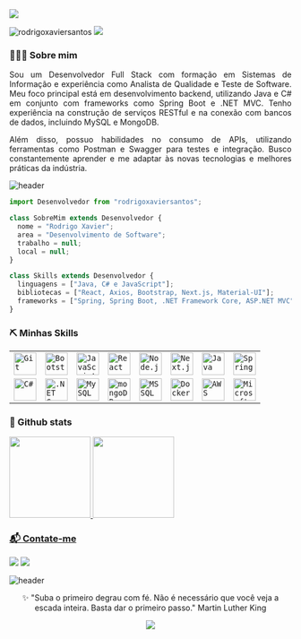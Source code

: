 <img src="https://capsule-render.vercel.app/api?type=waving&color=424242&height=120&section=header&text=%20&fontSize=90" />

<p align=""> <img src="https://komarev.com/ghpvc/?username=rodrigoxaviersantos&label=Profile%20views&color=0e75b6&style=flat" alt="rodrigoxaviersantos" " /> <a href="#"><img src="https://badges.pufler.dev/visits/{rodrigoxaviersantos}/{rodrigoxaviersantos}"></a></p>

<h3 align=""> 👨🏽‍💻 Sobre mim </h3>
<p align="justify">
Sou um Desenvolvedor Full Stack com formação em Sistemas de Informação e experiência como Analista de Qualidade e Teste de Software. Meu foco principal está em desenvolvimento backend, utilizando Java e C# em conjunto com frameworks como Spring Boot e .NET MVC. Tenho experiência na construção de serviços RESTful e na conexão com bancos de dados, incluindo MySQL e MongoDB.
</p>
<p align="justify">
Além disso, possuo habilidades no consumo de APIs, utilizando ferramentas como Postman e Swagger para testes e integração. Busco constantemente aprender e me adaptar às novas tecnologias e melhores práticas da indústria.
</p>

![header](https://capsule-render.vercel.app/api?type=rect&color=gradient&height=1)

```js
import Desenvolvedor from "rodrigoxaviersantos";

class SobreMim extends Desenvolvedor {
  nome = "Rodrigo Xavier";
  area = "Desenvolvimento de Software";
  trabalho = null;
  local = null;
}

class Skills extends Desenvolvedor {
  linguagens = ["Java, C# e JavaScript"];
  bibliotecas = ["React, Axios, Bootstrap, Next.js, Material-UI"];
  frameworks = ["Spring, Spring Boot, .NET Framework Core, ASP.NET MVC"];
}
```

<h3 align=""> ⛏️ Minhas Skills</h3>  

<div align="">
	<table>
		<tr>
			<td><code><img width="40" src="https://user-images.githubusercontent.com/25181517/192108372-f71d70ac-7ae6-4c0d-8395-51d8870c2ef0.png" alt="Git" title="Git"/></code></td>
			<td><code><img width="40" src="https://user-images.githubusercontent.com/25181517/183898054-b3d693d4-dafb-4808-a509-bab54cf5de34.png" alt="Bootstrap" title="Bootstrap"/></code></td>
			<td><code><img width="40" src="https://user-images.githubusercontent.com/25181517/117447155-6a868a00-af3d-11eb-9cfe-245df15c9f3f.png" alt="JavaScript" title="JavaScript"/></code></td>
			<td><code><img width="40" src="https://user-images.githubusercontent.com/25181517/183897015-94a058a6-b86e-4e42-a37f-bf92061753e5.png" alt="React" title="React"/></code></td>
			<td><code><img width="40" src="https://user-images.githubusercontent.com/25181517/183568594-85e280a7-0d7e-4d1a-9028-c8c2209e073c.png" alt="Node.js" title="Node.js"/></code></td>
			<td><code><img width="40" src="https://github.com/marwin1991/profile-technology-icons/assets/136815194/5f8c622c-c217-4649-b0a9-7e0ee24bd704" alt="Next.js" title="Next.js"/></code></td>
			<td><code><img width="40" src="https://user-images.githubusercontent.com/25181517/117201156-9a724800-adec-11eb-9a9d-3cd0f67da4bc.png" alt="Java" title="Java"/></code></td>
			<td><code><img width="40" src="https://user-images.githubusercontent.com/25181517/117201470-f6d56780-adec-11eb-8f7c-e70e376cfd07.png" alt="Spring" title="Spring"/></code></td>
		</tr>
		<tr>
			<td><code><img width="40" src="https://user-images.githubusercontent.com/25181517/121405384-444d7300-c95d-11eb-959f-913020d3bf90.png" alt="C#" title="C#"/></code></td>
			<td><code><img width="40" src="https://user-images.githubusercontent.com/25181517/121405754-b4f48f80-c95d-11eb-8893-fc325bde617f.png" alt=".NET Core" title=".NET Core"/></code></td>
			<td><code><img width="40" src="https://user-images.githubusercontent.com/25181517/183896128-ec99105a-ec1a-4d85-b08b-1aa1620b2046.png" alt="MySQL" title="MySQL"/></code></td>
			<td><code><img width="40" src="https://user-images.githubusercontent.com/25181517/182884177-d48a8579-2cd0-447a-b9a6-ffc7cb02560e.png" alt="mongoDB" title="mongoDB"/></code></td>
			<td><code><img width="40" src="https://github.com/marwin1991/profile-technology-icons/assets/19180175/3b371807-db7c-45b4-8720-c0cfc901680a" alt="MSSQL" title="MSSQL"/></code></td>
			<td><code><img width="40" src="https://user-images.githubusercontent.com/25181517/117207330-263ba280-adf4-11eb-9b97-0ac5b40bc3be.png" alt="Docker" title="Docker"/></code></td>
			<td><code><img width="40" src="https://user-images.githubusercontent.com/25181517/183896132-54262f2e-6d98-41e3-8888-e40ab5a17326.png" alt="AWS" title="AWS"/></code></td>
			<td><code><img width="40" src="https://user-images.githubusercontent.com/25181517/183911544-95ad6ba7-09bf-4040-ac44-0adafedb9616.png" alt="Microsoft Azure" title="Microsoft Azure"/></code></td>
		</tr>
	</table>
</div>

<p align="center">  </p>  

<h3 align=""> 🚦 Github stats</h3>


<div align="">
  <a href="https://github.com/rodrigoxaviersantos">
  <img height="145em" src="https://github-readme-stats.vercel.app/api?username=rodrigoxaviersantos&show_icons=true&theme=dark&include_all_commits=true&count_private=true"/>
  <img height="145em" src="https://github-readme-stats.vercel.app/api/top-langs/?username=rodrigoxaviersantos&layout=compact&langs_count=7&theme=dark"/>
</div>


<h3 align=""> 📬 Contate-me </h3>

<p align="">   
  <a href="mailto:rodrigomxsantos@gmail.com" target="_blank"><img src="https://img.shields.io/badge/-Email-0D1117?style=for-the-badge&logo=gmail&logoColor=F0DB4F"></a>
  <a href="https://twitter.com/rxaviersantos/" target="_blank"><img src="https://img.shields.io/badge/Twitter-0D1117?style=for-the-badge&logo=twitter&logoColor=F0DB4F"></a>
</p>

![header](https://capsule-render.vercel.app/api?type=rect&color=gradient&height=1)

<p align="center">
 ✨ "Suba o primeiro degrau com fé. Não é necessário que você veja a escada inteira. Basta dar o primeiro passo."   Martin Luther King  
<p />


<p align="center">
  <img src="https://capsule-render.vercel.app/api?type=waving&color=424242&height=80&section=footer"/>
</p>
  
  
  
  
  
  
  
  
  
<!---

<h2> About me </h2>


<p align="center">

     👨🏾‍💻 Atualmente estou estudando desenvolvimento de software
       
     🧵  Adoro explorar novas pilhas de tecnologia
     
     📰  Leio sempre que possível sobre tecnologia
     
     🍵  Adoro um café sem açúcar

<p />

<p align="center"> <a href="https://github.com/ryo-ma/github-profile-trophy"><img src="https://github-profile-trophy.vercel.app/?username=rodrigoxaviersantos" alt="rodrigoxaviersantos" /></a> </p>  


rodrigoxaviersantos/rodrigoxaviersantos is a ✨ special ✨ repository because its `README.md` (this file) appears on your GitHub profile.
You can click the Preview link to take a look at your changes.
- 👋 Hi, I’m @rodrigoxaviersantos
- 👀 I’m interested in ...
- 🌱 I’m currently learning ...
- 💞️ I’m looking to collaborate on ...

<p align="center">
🧔🏾‍♂️Personal stuff
<p />


<h2 align="center">  🧵 Main technologies</h2>  

<div align="center">
     

![python](https://img.shields.io/badge/-python-grey?style=for-the-badge&logo=python&logoColor=white&labelColor=0D1117)
![git](https://img.shields.io/badge/-git-grey?style=for-the-badge&logo=git&logoColor=white&labelColor=0D1117)
![HTML5](https://img.shields.io/badge/html%205-grey?style=for-the-badge&logo=html5&logoColor=white&labelColor=0D1117)
![CSS3](https://img.shields.io/badge/css%203-grey?style=for-the-badge&logo=css3&logoColor=white&labelColor=0D1117)
![bootstrap](https://img.shields.io/badge/-bootstrap-grey?style=for-the-badge&logo=bootstrap&logoColor=white&labelColor=0D1117)
![JavaScript](https://img.shields.io/badge/-JavaScript-grey?style=for-the-badge&logo=javascript&logoColor=white&labelColor=0D1117)
![Java](https://img.shields.io/badge/java-grey.svg?style=for-the-badge&logo=java&logoColor=white&labelColor=0D1117)

  
</div>

--->
